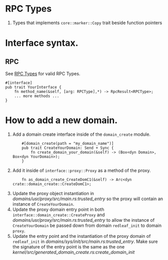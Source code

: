 # RPC Types
1. Types that implements `core::marker::Copy` trait beside function pointers

# Interface syntax.
## RPC
See [RPC Types](#rpc_types) for valid RPC Types.
```
#[interface]
pub trait YourInterface {
    fn method_name(&self, [arg: RPCType],*) -> RpcResult<RPCType>;
    ... more methods ...
}
```


# How to add a new domain.
1. Add a domain create interface inside of the `domain_create` module.
    ```
        #[domain_create(path = "my_domain_name")]
        pub trait CreateYourDomain: Send + Sync {
            fn create_domain_your_domain(&self) -> (Box<dyn Domain>, Box<dyn YourDomain>);
        }
    ```
1. Add it inside of `interface::proxy::Proxy` as a method of the proxy.
    ```
        fn as_domain_create_CreateDomC1(&self) -> Arc<dyn crate::domain_create::CreateDomC1>;
    ```
1. Update the proxy object instantiation in _domains/usr/proxy/src/main.rs:trusted\_entry_ so the 
    proxy will contain an instance of `CreateYourDomain`.
1. Update the proxy domain entry point in both `interface::domain_create::CreateProxy` and 
    _domains/usr/proxy/src/main.rs:trusted\_entry_ to allow the instance of `CreateYourDomain` be 
    passed down from domain `redleaf_init` to domain `proxy`.
1. Update the entry point and the instantiation of the proxy domain of `redleaf_init` in 
    _domains/sys/init/src/main.rs:trusted\_entry_. Make sure the signature of the entry point is
    the same as the one _kernel/src/generated\_domain\_create.rs:create\_domain\_init_